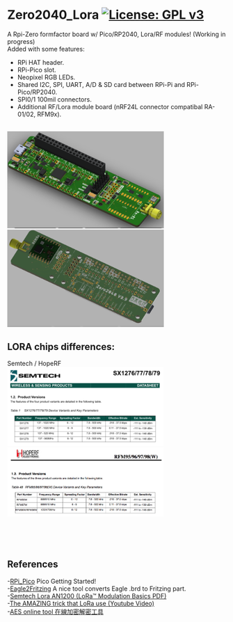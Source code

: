 # Zero2040_Lora [![License: GPL v3](https://img.shields.io/badge/License-GPLv3-blue.svg)](https://www.gnu.org/licenses/gpl-3.0)<br>

A Rpi-Zero formfactor board w/ Pico/RP2040, Lora/RF modules! (Working in progress)<br>
Added with some features:
 - RPi HAT header.
 - RPi-Pico slot.
 - Neopixel RGB LEDs.
 - Shared I2C, SPI, UART, A/D & SD card between RPi-Pi and RPi-Pico/RP2040.
 - SPI0/1 100mil connectors.
 - Additional RF/Lora module board (nRF24L connector compatibal RA-01/02, RFM9x).

 <br><img src="pic/Z2040TopV09.png " width=360> <img src="pic/Z2040BottomV09.png " width=360> <br>


## LORA chips differences:<br>
Semtech / HopeRF <br>
<img src="pic/SX127x.png" width=360> <img src="pic/RFM9x.png" width=360>

<br>
<br>
<br>

## References <br>
  -[RPi_Pico](https://www.raspberrypi.org/documentation/pico/getting-started/) Pico Getting Started!<br>
  -[Eagle2Fritzing](https://github.com/squix78/eagle2fritzing-parent) A nice tool converts Eagle .brd to Fritzing part.<br> 
  -[Semtech Lora AN1200 (LoRa™ Modulation Basics PDF)](https://github.com/jmysu/Zero2040_Lora/blob/main/an1200.22.pdf)<br>
  -[The AMAZING trick that LoRa use (Youtube Video)](https://www.youtube.com/watch?v=jHWepP1ZWTk)<br>
  -[AES online tool 在線加密解密工具](https://www.010tools.com/AES) <br>
